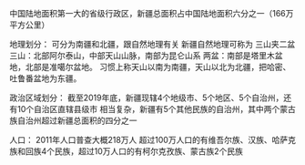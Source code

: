 中国陆地面积第一大的省级行政区，新疆总面积占中国陆地面积六分之一（166万平方公里）

地理划分：
可分为南疆和北疆，跟自然地理有关
新疆自然地理可称为 三山夹二盆
三山：北部阿尔泰山，中部天山山脉，南部为昆仑山系
两盆：南部是塔里木盆地，北部是准噶尔盆地。
习惯上称天山以南为南疆，天山以北为北疆，把哈密、吐鲁番盆地为东疆。

政治区域划分：
截至2019年底，新疆现辖4个地级市、5个地区、5个自治州，还有10个自治区直辖县级市
相当复杂，新疆有5个其他民族的自治州，其中两个蒙古族自治州超过新疆总面积的四分之一

人口：
2011年人口普查大概218万人
超过100万人口的有维吾尔族、汉族、哈萨克族和回族4个民族，超过10万人口的有柯尔克孜族、蒙古族2个民族